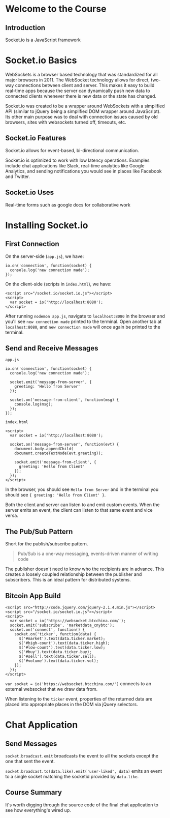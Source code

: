# Welcome to the Course

## Introduction

Socket.io is a JavaScript framework

# Socket.io Basics

WebSockets is a browser based technology that was standardized for all major browsers in 2011. The WebSocket technology allows for direct, two-way connections between client and server. This makes it easy to build real-time apps because the server can dynamically push new data to connected clients whenever there is new data or the state has changed.

Socket.io was created to be a wrapper around WebSockets with a simplified API (similar to jQuery being a simplified DOM wrapper around JavaScript). Its other main purpose was to deal with connection issues caused by old browsers, sites with websockets turned off, timeouts, etc.

## Socket.io Features

Socket.io allows for event-based, bi-directional communication.

Socket.io is optimized to work with low latency operations. Examples include chat applications like Slack, real-time analytics like Google Analytics, and sending notifications you would see in places like Facebook and Twitter.

## Socket.io Uses

Real-time forms such as google docs for collaborative work

# Installing Socket.io

## First Connection

On the server-side (`app.js`), we have:

```
io.on('connection', function(socket) {
  console.log('new connection made');
});
```

On the client-side (scripts  in `index.html`), we have:

```
<script src="/socket.io/socket.io.js"></script>
<script>
  var socket = io('http://localhost:8080');
</script>
```

After running `nodemon app.js`, navigate to `localhost:8080` in the browser and you'll see `new connection made` printed to the terminal. Open another tab at `localhost:8080`, and `new connection made` will once again be printed to the terminal.

## Send and Receive Messages

`app.js`

```
io.on('connection', function(socket) {
  console.log('new connection made');

  socket.emit('message-from-server', {
    greeting: 'Hello from Server'
  });

  socket.on('message-from-client', function(msg) {
    console.log(msg);
  });
});
```

`index.html`

```
<script>
  var socket = io('http://localhost:8080');

  socket.on('message-from-server', function(evt) {
    document.body.appendChild(
    document.createTextNode(evt.greeting));

    socket.emit('message-from-client', {
      greeting: 'Hello from Client'
    });
  });
</script>
```

In the browser, you should see `Hello from Server` and in the terminal you should see `{ greeting: 'Hello from Client' }`.

Both the client and server can listen to and emit custom events. When the server emits an event, the client can listen to that same event and vice versa.

## The Pub/Sub Pattern

Short for the publish/subscribe pattern.

> Pub/Sub is a one-way messaging, events-driven manner of writing code

The publisher doesn't need to know who the recipients are in advance. This creates a loosely coupled relationship between the publisher and subscribers. This is an ideal pattern for distributed systems.

## Bitcoin App Build

```
<script src="http://code.jquery.com/jquery-2.1.4.min.js"></script>
<script src="/socket.io/socket.io.js"></script>
<script>
  var socket = io('https://websocket.btcchina.com/');
  socket.emit('subscribe', 'marketdata_cnybtc');
  socket.on('connect', function() {
    socket.on('ticker', function(data) {
      $('#market').text(data.ticker.market);
      $('#high-count').text(data.ticker.high);
      $('#low-count').text(data.ticker.low);
      $('#buy').text(data.ticker.buy);
      $('#sell').text(data.ticker.sell);
      $('#volume').text(data.ticker.vol);
    });
  });
</script>
```

`var socket = io('https://websocket.btcchina.com/')` connects to an external websocket that we draw data from.

When listening to the `ticker` event, properties of the returned data are placed into appropriate places in the DOM via jQuery selectors.

# Chat Application

## Send Messages

`socket.broadcast.emit` broadcasts the event to all the sockets except the one that sent the event.

`socket.broadcast.to(data.like).emit('user-liked', data)` emits an event to a single socket matching the socketid provided by `data.like`.

## Course Summary

It's worth digging through the source code of the final chat application to see how everything's wired up.